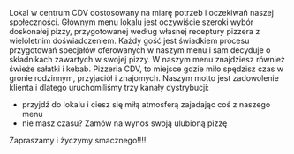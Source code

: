 Lokal w centrum CDV dostosowany na miarę potrzeb i oczekiwań naszej społeczności. Głównym menu lokalu jest oczywiście szeroki wybór doskonałej pizzy, przygotowanej według własnej receptury pizzera z wieloletnim doświadczeniem. Każdy gość jest świadkiem procesu przygotowań specjałów oferowanych w naszym menu i sam decyduje o składnikach zawartych w swojej pizzy.
W naszym menu znajdziesz również świeże sałatki i kebab. Pizzeria CDV, to miejsce gdzie miło spędzisz czas w gronie rodzinnym, przyjaciół i znajomych. Naszym motto jest zadowolenie klienta i dlatego uruchomiliśmy trzy kanały dystrybucji:
- przyjdź do lokalu i ciesz się miłą atmosferą zajadając coś z naszego menu
- nie masz czasu? Zamów na wynos swoją ulubioną pizzę

Zapraszamy i życzymy smacznego!!!!
